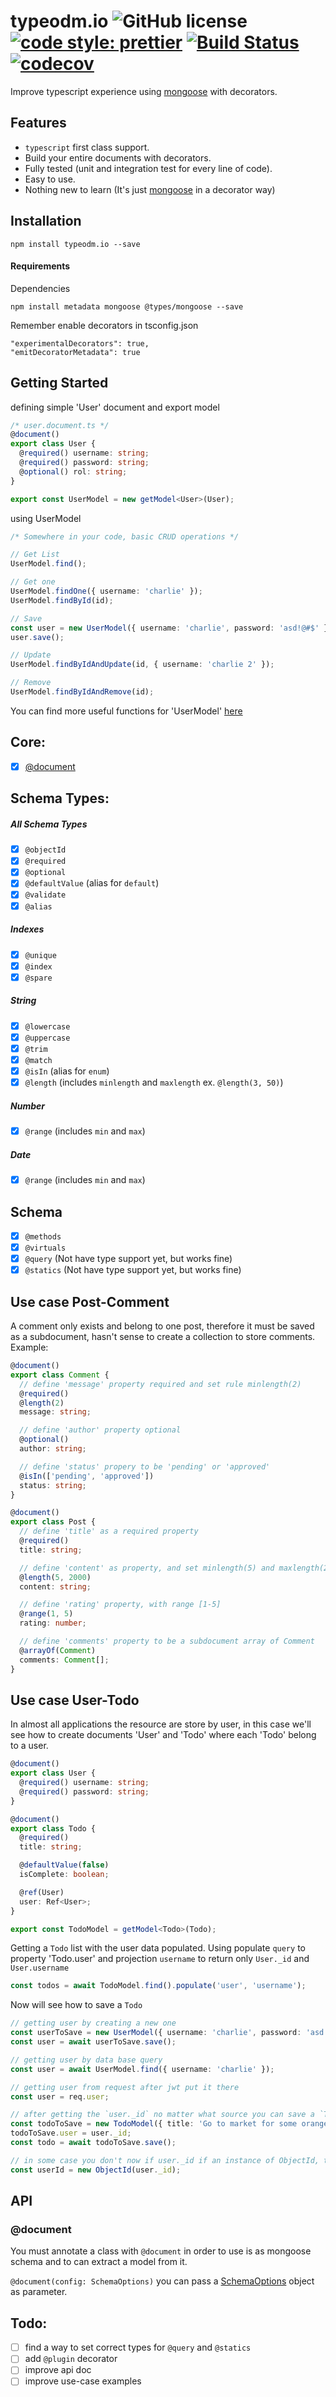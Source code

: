 # typeodm.io ![GitHub license](https://img.shields.io/badge/license-MIT-blue.svg) [![code style: prettier](https://img.shields.io/badge/code_style-prettier-ff69b4.svg?style=flat-square)](https://github.com/prettier/prettier) [![Build Status](https://travis-ci.org/Cervantes007/typeodm.io.svg?branch=master)](https://travis-ci.org/Cervantes007/typeodm.io) [![codecov](https://codecov.io/gh/Cervantes007/typeodm.io/branch/master/graph/badge.svg)](https://codecov.io/gh/Cervantes007/typeodm.io)

Improve typescript experience using <a href="https://mongoosejs.com" >mongoose</a> with decorators.

## Features

- `typescript` first class support.
- Build your entire documents with decorators.
- Fully tested (unit and integration test for every line of code).
- Easy to use.
- Nothing new to learn (It's just <a href="https://mongoosejs.com" >mongoose</a> in a decorator way)

## Installation

`npm install typeodm.io --save`

#### Requirements

Dependencies

`npm install metadata mongoose @types/mongoose --save`

Remember enable decorators in tsconfig.json

```
"experimentalDecorators": true,
"emitDecoratorMetadata": true
```

## Getting Started

defining simple 'User' document and export model

```typescript
/* user.document.ts */
@document()
export class User {
  @required() username: string;
  @required() password: string;
  @optional() rol: string;
}

export const UserModel = new getModel<User>(User);
```

using UserModel

```typescript
/* Somewhere in your code, basic CRUD operations */

// Get List
UserModel.find();

// Get one
UserModel.findOne({ username: 'charlie' });
UserModel.findById(id);

// Save
const user = new UserModel({ username: 'charlie', password: 'asd!@#$' });
user.save();

// Update
UserModel.findByIdAndUpdate(id, { username: 'charlie 2' });

// Remove
UserModel.findByIdAndRemove(id);
```

You can find more useful functions for 'UserModel' <a href="https://mongoosejs.com/docs/queries.html" >here</a>

## Core:

- [x] [@document](#document)

## Schema Types:

##### All Schema Types

- [x] `@objectId`
- [x] `@required`
- [x] `@optional`
- [x] `@defaultValue` (alias for `default`)
- [x] `@validate`
- [x] `@alias`

##### Indexes

- [x] `@unique`
- [x] `@index`
- [x] `@spare`

##### String

- [x] `@lowercase`
- [x] `@uppercase`
- [x] `@trim`
- [x] `@match`
- [x] `@isIn` (alias for `enum`)
- [x] `@length` (includes `minlength` and `maxlength` ex. `@length(3, 50)`)

##### Number

- [x] `@range` (includes `min` and `max`)

##### Date

- [x] `@range` (includes `min` and `max`)

## Schema

- [x] `@methods`
- [x] `@virtuals`
- [x] `@query` (Not have type support yet, but works fine)
- [x] `@statics` (Not have type support yet, but works fine)

## Use case Post-Comment

A comment only exists and belong to one post, therefore it must be saved as a subdocument, hasn't sense to create a collection to store comments. Example:

```typescript
@document()
export class Comment {
  // define 'message' property required and set rule minlength(2)
  @required()
  @length(2)
  message: string;

  // define 'author' property optional
  @optional()
  author: string;

  // define 'status' propery to be 'pending' or 'approved'
  @isIn(['pending', 'approved'])
  status: string;
}
```

```typescript
@document()
export class Post {
  // define 'title' as a required property
  @required()
  title: string;

  // define 'content' as property, and set minlength(5) and maxlength(2000) values
  @length(5, 2000)
  content: string;

  // define 'rating' property, with range [1-5]
  @range(1, 5)
  rating: number;

  // define 'comments' property to be a subdocument array of Comment
  @arrayOf(Comment)
  comments: Comment[];
}
```

## Use case User-Todo

In almost all applications the resource are store by user,
in this case we'll see how to create documents 'User' and 'Todo' where each 'Todo' belong to a user.

```typescript
@document()
export class User {
  @required() username: string;
  @required() password: string;
}
```

```typescript
@document()
export class Todo {
  @required()
  title: string;

  @defaultValue(false)
  isComplete: boolean;

  @ref(User)
  user: Ref<User>;
}

export const TodoModel = getModel<Todo>(Todo);
```

Getting a `Todo` list with the user data populated.
Using populate `query` to property 'Todo.user' and projection `username` to return only `User._id` and `User.username`

```typescript
const todos = await TodoModel.find().populate('user', 'username');
```

Now will see how to save a `Todo`

```typescript
// getting user by creating a new one
const userToSave = new UserModel({ username: 'charlie', password: 'asd!@#$' });
const user = await userToSave.save();

// getting user by data base query
const user = await UserModel.find({ username: 'charlie' });

// getting user from request after jwt put it there
const user = req.user;

// after getting the `user._id` no matter what source you can save a `Todo` for this user in the following way:
const todoToSave = new TodoModel({ title: 'Go to market for some oranges' });
todoToSave.user = user._id;
const todo = await todoToSave.save();

// in some case you don't now if user._id if an instance of ObjectId, to be sure do:
const userId = new ObjectId(user._id);
```

## API

### @document

You must annotate a class with `@document` in order to use is as mongoose schema and to can extract a model from it.

`@document(config: SchemaOptions)` you can pass a <a href="https://mongoosejs.com/docs/guide.html#options">SchemaOptions</a> object as parameter.

## Todo:

- [ ] find a way to set correct types for `@query` and `@statics`
- [ ] add `@plugin` decorator
- [ ] improve api doc
- [ ] improve use-case examples

